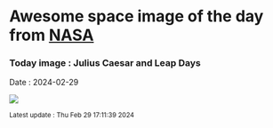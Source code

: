
# Awesome space image of the day from [NASA](https://api.nasa.gov/)

### Today image : Julius Caesar and Leap Days
Date : 2024-02-29

![](https://apod.nasa.gov/apod/image/2402/CaesarCoin_Wikipedia_960.jpg)

<small>Latest update : Thu Feb 29 17:11:39 2024</small>
        